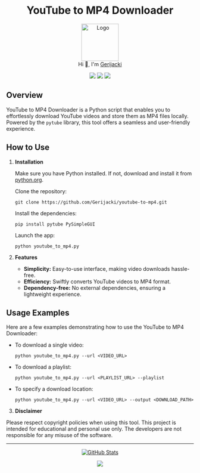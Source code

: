 <h1 align="center">YouTube to MP4 Downloader</h1>

<p align="center">
  <img src="https://github.com/Gerijacki.png" width="100" alt="Logo"/><br/>
  Hi 👋, I'm <a href="https://github.com/Gerijacki">Gerijacki</a>
</p>

<p align="center">
  <a href="https://github.com/Gerijacki/github-readme-stats/stargazers"><img src="https://img.shields.io/github/stars/Gerijacki/github-readme-stats?colorA=363a4f&colorB=b7bdf8&style=for-the-badge"></a>
  <a href="https://github.com/Gerijacki/github-readme-stats/issues"><img src="https://img.shields.io/github/issues/Gerijacki/github-readme-stats?colorA=363a4f&colorB=f5a97f&style=for-the-badge"></a>
  <a href="https://github.com/Gerijacki/github-readme-stats/contributors"><img src="https://img.shields.io/github/contributors/Gerijacki/github-readme-stats?colorA=363a4f&colorB=a6da95&style=for-the-badge"></a>
</p>

## Overview

YouTube to MP4 Downloader is a Python script that enables you to effortlessly download YouTube videos and store them as MP4 files locally. Powered by the `pytube` library, this tool offers a seamless and user-friendly experience.

## How to Use

1. **Installation**

   Make sure you have Python installed. If not, download and install it from [python.org](https://www.python.org/).

    Clone the repository:

    ```
    git clone https://github.com/Gerijacki/youtube-to-mp4.git
    ```

    Install the dependencies:

    ```
    pip install pytube PySimpleGUI
    ```

    Launch the app:

    ```
    python youtube_to_mp4.py
    ```

2. **Features**
   - **Simplicity:** Easy-to-use interface, making video downloads hassle-free.
   - **Efficiency:** Swiftly converts YouTube videos to MP4 format.
   - **Dependency-free:** No external dependencies, ensuring a lightweight experience.

## Usage Examples

Here are a few examples demonstrating how to use the YouTube to MP4 Downloader:

- To download a single video:

  ```
  python youtube_to_mp4.py --url <VIDEO_URL>
  ```

- To download a playlist:

  ```
  python youtube_to_mp4.py --url <PLAYLIST_URL> --playlist
  ```

- To specify a download location:

  ```
  python youtube_to_mp4.py --url <VIDEO_URL> --output <DOWNLOAD_PATH>
  ```

3. **Disclaimer**

Please respect copyright policies when using this tool. This project is intended for educational and personal use only. The developers are not responsible for any misuse of the software.

---

<p align="center">
  <a href="https://github.com/Gerijacki">
    <img src="https://github-readme-stats.vercel.app/api?username=Gerijacki&show_icons=true&theme=dark&count_private=true" alt="GitHub Stats" />
  </a>
</p>

<p align="center">
  <img src="https://raw.githubusercontent.com/Trilokia/Trilokia/379277808c61ef204768a61bbc5d25bc7798ccf1/bottom_header.svg" />
</p>
